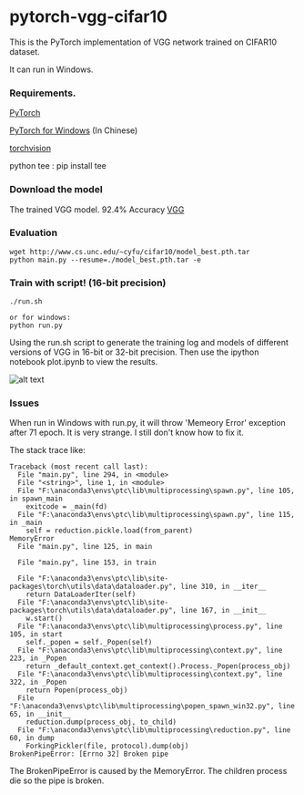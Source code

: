 # pytorch-vgg-cifar10

This is the PyTorch implementation of VGG network trained on CIFAR10 dataset.

It can run in Windows.

### Requirements. 

[PyTorch](https://github.com/pytorch/pytorch)

[PyTorch for Windows](https://zhuanlan.zhihu.com/p/26871672) (In Chinese)

[torchvision](https://github.com/pytorch/vision)

python tee : pip install tee

### Download the model
The trained VGG model. 92.4% Accuracy [VGG](http://www.cs.unc.edu/~cyfu/cifar10/model_best.pth.tar)

### Evaluation 
	
	wget http://www.cs.unc.edu/~cyfu/cifar10/model_best.pth.tar
	python main.py --resume=./model_best.pth.tar -e
	
### Train with script! (16-bit precision) 
	
	./run.sh 
	
	or for windows:
	python run.py
	
Using the run.sh script to generate the training log and models of different versions of VGG in 16-bit or 32-bit precision.	
Then use the ipython notebook plot.ipynb to view the results.
	
![alt text](vgg_plot.png)

### Issues

When run in Windows with run.py, it will throw 'Memeory Error' exception
after 71 epoch. It is very strange. I still don't know how to fix it.

The stack trace like:

```
Traceback (most recent call last):
  File "main.py", line 294, in <module>
  File "<string>", line 1, in <module>
  File "F:\anaconda3\envs\ptc\lib\multiprocessing\spawn.py", line 105, in spawn_main
    exitcode = _main(fd)
  File "F:\anaconda3\envs\ptc\lib\multiprocessing\spawn.py", line 115, in _main
    self = reduction.pickle.load(from_parent)
MemoryError
  File "main.py", line 125, in main

  File "main.py", line 153, in train

  File "F:\anaconda3\envs\ptc\lib\site-packages\torch\utils\data\dataloader.py", line 310, in __iter__
    return DataLoaderIter(self)
  File "F:\anaconda3\envs\ptc\lib\site-packages\torch\utils\data\dataloader.py", line 167, in __init__
    w.start()
  File "F:\anaconda3\envs\ptc\lib\multiprocessing\process.py", line 105, in start
    self._popen = self._Popen(self)
  File "F:\anaconda3\envs\ptc\lib\multiprocessing\context.py", line 223, in _Popen
    return _default_context.get_context().Process._Popen(process_obj)
  File "F:\anaconda3\envs\ptc\lib\multiprocessing\context.py", line 322, in _Popen
    return Popen(process_obj)
  File "F:\anaconda3\envs\ptc\lib\multiprocessing\popen_spawn_win32.py", line 65, in __init__
    reduction.dump(process_obj, to_child)
  File "F:\anaconda3\envs\ptc\lib\multiprocessing\reduction.py", line 60, in dump
    ForkingPickler(file, protocol).dump(obj)
BrokenPipeError: [Errno 32] Broken pipe
```

The BrokenPipeError is caused by the MemoryError. The children process die so
the pipe is broken.
